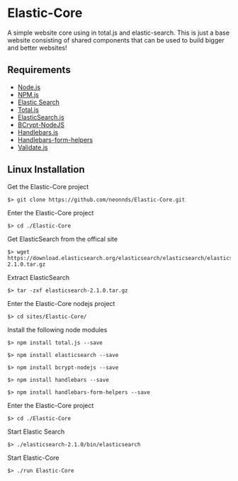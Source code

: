 
# Elastic-Core
A simple website core using in total.js and elastic-search. This is just a base website consisting of shared components that can be used to build bigger and better websites!


## Requirements

* [Node.js](https://nodejs.org/)
* [NPM.js](https://www.npmjs.com/)
* [Elastic Search](https://www.elastic.co/downloads/elasticsearch)
* [Total.js](https://www.totaljs.com)
* [ElasticSearch.js](https://github.com/elastic/elasticsearch-js)
* [BCrypt-NodeJS](https://www.npmjs.com/package/bcrypt-nodejs)
* [Handlebars.js](http://handlebarsjs.com/)
* [Handlebars-form-helpers](https://github.com/badsyntax/handlebars-form-helpers)
* [Validate.js](http://validatejs.org/)

## Linux Installation

Get the Elastic-Core project

    $> git clone https://github.com/neonnds/Elastic-Core.git

Enter the Elastic-Core project

    $> cd ./Elastic-Core

Get ElasticSearch from the offical site

    $> wget https://download.elasticsearch.org/elasticsearch/elasticsearch/elasticsearch-2.1.0.tar.gz

Extract ElasticSearch

    $> tar -zxf elasticsearch-2.1.0.tar.gz

Enter the Elastic-Core nodejs project

    $> cd sites/Elastic-Core/

Install the following node modules

    $> npm install total.js --save

    $> npm install elasticsearch --save

    $> npm install bcrypt-nodejs --save

    $> npm install handlebars --save
    
    $> npm install handlebars-form-helpers --save
 
Enter the Elastic-Core project

    $> cd ./Elastic-Core

Start Elastic Search

    $> ./elasticsearch-2.1.0/bin/elasticsearch

Start Elastic-Core

    $> ./run Elastic-Core
